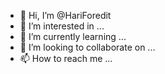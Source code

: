 - 👋 Hi, I’m @HariForedit
- 👀 I’m interested in ...
- 🌱 I’m currently learning ...
- 💞️ I’m looking to collaborate on ...
- 📫 How to reach me ...

<!---
GopalForedit/GopalForedit is a ✨ special ✨ repository because its `README.md` (this file) appears on your GitHub profile.
You can click the Preview link to take a look at your changes.
--->
